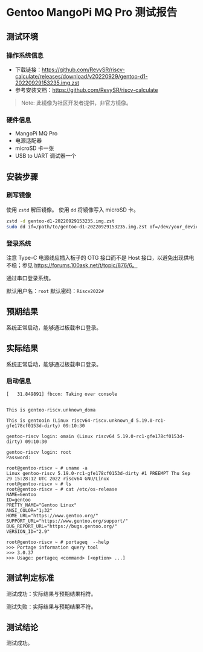 # Gentoo MangoPi MQ Pro 测试报告

## 测试环境

### 操作系统信息

- 下载链接：https://github.com/RevySR/riscv-calculate/releases/download/v20220929/gentoo-d1-20220929153235.img.zst
- 参考安装文档：https://github.com/RevySR/riscv-calculate

> Note: 此镜像为社区开发者提供，非官方镜像。

### 硬件信息

- MangoPi MQ Pro
- 电源适配器
- microSD 卡一张
- USB to UART 调试器一个

## 安装步骤

### 刷写镜像

使用 `zstd` 解压镜像。
使用 `dd` 将镜像写入 microSD 卡。

```bash
zstd -d gentoo-d1-20220929153235.img.zst
sudo dd if=/path/to/gentoo-d1-20220929153235.img.zst of=/dev/your_device bs=1M status=progress
```

### 登录系统

注意 Type-C 电源线应插入板子的 OTG 接口而不是 Host 接口，以避免出现供电不稳；参见 https://forums.100ask.net/t/topic/876/6。

通过串口登录系统。

默认用户名：`root`
默认密码：`Riscv2022#`

## 预期结果

系统正常启动，能够通过板载串口登录。

## 实际结果

系统正常启动，能够通过板载串口登录。

### 启动信息

```log
[   31.849891] fbcon: Taking over console


This is gentoo-riscv.unknown_doma

This is gentooin (Linux riscv64-riscv.unknown_d 5.19.0-rc1-gfe178cf0153d-dirty) 09:10:30

gentoo-riscv login: omain (Linux riscv64 5.19.0-rc1-gfe178cf0153d-dirty) 09:10:30

gentoo-riscv login: root
Password: 

root@gentoo-riscv ~ # uname -a
Linux gentoo-riscv 5.19.0-rc1-gfe178cf0153d-dirty #1 PREEMPT Thu Sep 29 15:28:12 UTC 2022 riscv64 GNU/Linux
root@gentoo-riscv ~ # ls
root@gentoo-riscv ~ # cat /etc/os-release 
NAME=Gentoo
ID=gentoo
PRETTY_NAME="Gentoo Linux"
ANSI_COLOR="1;32"
HOME_URL="https://www.gentoo.org/"
SUPPORT_URL="https://www.gentoo.org/support/"
BUG_REPORT_URL="https://bugs.gentoo.org/"
VERSION_ID="2.9"

root@gentoo-riscv ~ # portageq  --help
>>> Portage information query tool
>>> 3.0.37
>>> Usage: portageq <command> [<option> ...]

```
## 测试判定标准

测试成功：实际结果与预期结果相符。

测试失败：实际结果与预期结果不符。

## 测试结论

测试成功。